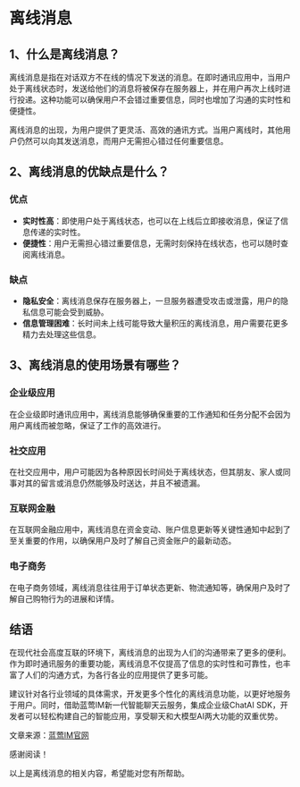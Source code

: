 # 离线消息

## 1、什么是离线消息？

离线消息是指在对话双方不在线的情况下发送的消息。在即时通讯应用中，当用户处于离线状态时，发送给他们的消息将被保存在服务器上，并在用户再次上线时进行投递。这种功能可以确保用户不会错过重要信息，同时也增加了沟通的实时性和便捷性。

离线消息的出现，为用户提供了更灵活、高效的通讯方式。当用户离线时，其他用户仍然可以向其发送消息，而用户无需担心错过任何重要信息。

## 2、离线消息的优缺点是什么？

### 优点
- **实时性高**：即使用户处于离线状态，也可以在上线后立即接收消息，保证了信息传递的实时性。
- **便捷性**：用户无需担心错过重要信息，无需时刻保持在线状态，也可以随时查阅离线消息。

### 缺点
- **隐私安全**：离线消息保存在服务器上，一旦服务器遭受攻击或泄露，用户的隐私信息可能会受到威胁。
- **信息管理困难**：长时间未上线可能导致大量积压的离线消息，用户需要花更多精力去处理这些信息。

## 3、离线消息的使用场景有哪些？

### 企业级应用
在企业级即时通讯应用中，离线消息能够确保重要的工作通知和任务分配不会因为用户离线而被忽略，保证了工作的高效进行。

### 社交应用
在社交应用中，用户可能因为各种原因长时间处于离线状态，但其朋友、家人或同事对其的留言或消息仍然能够及时送达，并且不被遗漏。

### 互联网金融
在互联网金融应用中，离线消息在资金变动、账户信息更新等关键性通知中起到了至关重要的作用，以确保用户及时了解自己资金账户的最新动态。

### 电子商务
在电子商务领域，离线消息往往用于订单状态更新、物流通知等，确保用户及时了解自己购物行为的进展和详情。

## 结语

在现代社会高度互联的环境下，离线消息的出现为人们的沟通带来了更多的便利。作为即时通讯服务的重要功能，离线消息不仅提高了信息的实时性和可靠性，也丰富了人们的沟通方式，为各行各业的应用提供了更多可能。

建议针对各行业领域的具体需求，开发更多个性化的离线消息功能，以更好地服务于用户。同时，借助蓝莺IM新一代智能聊天云服务，集成企业级ChatAI SDK，开发者可以轻松构建自己的智能应用，享受聊天和大模型AI两大功能的双重优势。

文章来源：[蓝莺IM官网](https://www.lanyingim.com)

感谢阅读！

以上是离线消息的相关内容，希望能对您有所帮助。